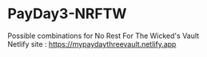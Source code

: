 # PayDay3-NRFTW
Possible combinations for No Rest For The Wicked's Vault <br>
Netlify site : https://mypaydaythreevault.netlify.app
